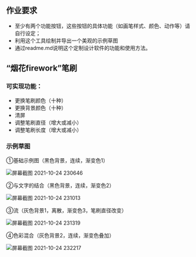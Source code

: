 ## 作业要求

- 至少有两个功能按钮，这些按钮的具体功能（如画笔样式、颜色、动作等）请自行设定；
- 利用这个工具绘制并导出一个美观的示例草图
- 通过readme.md说明这个定制设计软件的功能和使用方法。

## “烟花firework”笔刷

### 可实现功能：
- 更换笔刷颜色（十种）
- 更换背景颜色（十种）
- 清屏
- 调整笔刷直径（增大或减小）
- 调整笔刷长度（增大或减小）

### 示例草图

①基础示例图（黑色背景，连续，渐变色1）

![屏幕截图 2021-10-24 230646](https://user-images.githubusercontent.com/90943517/138601587-c054c07c-ecb9-4099-b4a2-c82cdd24ca74.jpg)

②与文字的结合（黑色背景，连续，渐变色2）

![屏幕截图 2021-10-24 231013](https://user-images.githubusercontent.com/90943517/138601376-7c13d3b4-8c1d-45e9-8240-47b767a203f7.jpg)

③流（灰色背景1，离散，渐变色3，笔刷直径改变）

![屏幕截图 2021-10-24 231319](https://user-images.githubusercontent.com/90943517/138601420-39a45c70-fb6b-490a-83a8-d9c14b04665c.jpg)

④色彩混合（灰色背景2，连续，渐变色叠加）

![屏幕截图 2021-10-24 232217](https://user-images.githubusercontent.com/90943517/138601453-0d7552d7-e91a-4bfe-9c42-1841458acee5.jpg)

